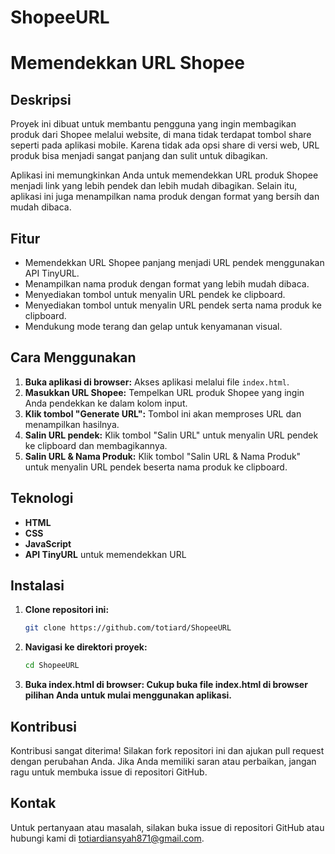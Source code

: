 # ShopeeURL
# Memendekkan URL Shopee

## Deskripsi

Proyek ini dibuat untuk membantu pengguna yang ingin membagikan produk dari Shopee melalui website, di mana tidak terdapat tombol share seperti pada aplikasi mobile. Karena tidak ada opsi share di versi web, URL produk bisa menjadi sangat panjang dan sulit untuk dibagikan. 

Aplikasi ini memungkinkan Anda untuk memendekkan URL produk Shopee menjadi link yang lebih pendek dan lebih mudah dibagikan. Selain itu, aplikasi ini juga menampilkan nama produk dengan format yang bersih dan mudah dibaca.

## Fitur

- Memendekkan URL Shopee panjang menjadi URL pendek menggunakan API TinyURL.
- Menampilkan nama produk dengan format yang lebih mudah dibaca.
- Menyediakan tombol untuk menyalin URL pendek ke clipboard.
- Menyediakan tombol untuk menyalin URL pendek serta nama produk ke clipboard.
- Mendukung mode terang dan gelap untuk kenyamanan visual.

## Cara Menggunakan

1. **Buka aplikasi di browser:** Akses aplikasi melalui file `index.html`.
2. **Masukkan URL Shopee:** Tempelkan URL produk Shopee yang ingin Anda pendekkan ke dalam kolom input.
3. **Klik tombol "Generate URL":** Tombol ini akan memproses URL dan menampilkan hasilnya.
4. **Salin URL pendek:** Klik tombol "Salin URL" untuk menyalin URL pendek ke clipboard dan membagikannya.
5. **Salin URL & Nama Produk:** Klik tombol "Salin URL & Nama Produk" untuk menyalin URL pendek beserta nama produk ke clipboard.


## Teknologi

- **HTML**
- **CSS**
- **JavaScript**
- **API TinyURL** untuk memendekkan URL

## Instalasi

1. **Clone repositori ini:**
   ```bash
   git clone https://github.com/totiard/ShopeeURL

2. **Navigasi ke direktori proyek:**
   ```bash
   cd ShopeeURL

3. **Buka index.html di browser: Cukup buka file index.html di browser pilihan Anda untuk mulai menggunakan aplikasi.**


## Kontribusi

Kontribusi sangat diterima! Silakan fork repositori ini dan ajukan pull request dengan perubahan Anda. Jika Anda memiliki saran atau perbaikan, jangan ragu untuk membuka issue di repositori GitHub.


## Kontak
Untuk pertanyaan atau masalah, silakan buka issue di repositori GitHub atau hubungi kami di totiardiansyah871@gmail.com.
